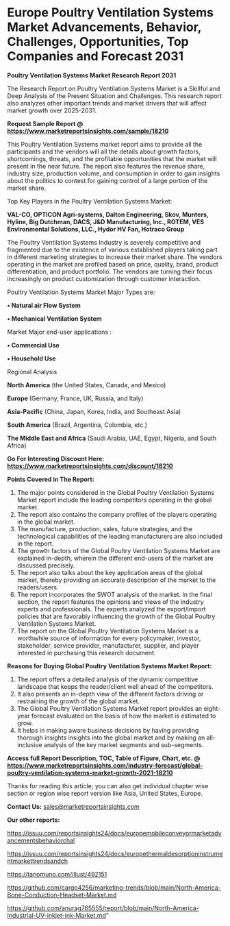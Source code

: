 # Europe Poultry Ventilation Systems Market Advancements, Behavior, Challenges, Opportunities, Top Companies and Forecast 2031

<strong>Poultry Ventilation Systems Market Research Report 2031</strong>

The Research Report on Poultry Ventilation Systems Market is a Skillful and Deep Analysis of the Present Situation and Challenges. This research report also analyzes other important trends and market drivers that will affect market growth over 2025-2031.

<strong>Request Sample Report @ <a href=https://www.marketreportsinsights.com/sample/18210>https://www.marketreportsinsights.com/sample/18210</a></strong>

This Poultry Ventilation Systems market report aims to provide all the participants and the vendors will all the details about growth factors, shortcomings, threats, and the profitable opportunities that the market will present in the near future. The report also features the revenue share, industry size, production volume, and consumption in order to gain insights about the politics to contest for gaining control of a large portion of the market share.

Top Key Players in the Poultry Ventilation Systems Market:

<strong>VAL-CO, OPTICON Agri-systems, Dalton Engineering, Skov, Munters, Hyline, Big Dutchman, DACS, J&D Manufacturing, Inc., ROTEM, VES Environmental Solutions, LLC., Hydor HV Fan, Hotraco Group</strong>

The Poultry Ventilation Systems Industry is severely competitive and fragmented due to the existence of various established players taking part in different marketing strategies to increase their market share. The vendors operating in the market are profiled based on price, quality, brand, product differentiation, and product portfolio. The vendors are turning their focus increasingly on product customization through customer interaction.

Poultry Ventilation Systems Market Major Types are:

<strong>• Natural air Flow System

• Mechanical Ventilation System</strong>

Market Major end-user applications :

<strong>• Commercial Use

• Household Use</strong>

Regional Analysis

</u><strong><b>North America</b></strong> (the United States, Canada, and Mexico)

<strong><b>Europe </b></strong>(Germany, France, UK, Russia, and Italy)

<strong><b>Asia-Pacific</b></strong> (China, Japan, Korea, India, and Southeast Asia)

<strong><b>South America</b></strong> (Brazil, Argentina, Colombia, etc.)

<strong><b>The Middle East and Africa</b></strong> (Saudi Arabia, UAE, Egypt, Nigeria, and South Africa)

<strong>Go For Interesting Discount Here: <a href=https://www.marketreportsinsights.com/discount/18210>https://www.marketreportsinsights.com/discount/18210</a></strong>

<strong>Points Covered in The Report:</strong>
<ol>
  <li>The major points considered in the Global Poultry Ventilation Systems Market report include the leading competitors operating in the global market.</li>
  <li>The report also contains the company profiles of the players operating in the global market.</li>
  <li>The manufacture, production, sales, future strategies, and the technological capabilities of the leading manufacturers are also included in the report.</li>
  <li>The growth factors of the Global Poultry Ventilation Systems Market are explained in-depth, wherein the different end-users of the market are discussed precisely.</li>
  <li>The report also talks about the key application areas of the global market, thereby providing an accurate description of the market to the readers/users.</li>
  <li>The report incorporates the SWOT analysis of the market. In the final section, the report features the opinions and views of the industry experts and professionals. The experts analyzed the export/import policies that are favorably influencing the growth of the Global Poultry Ventilation Systems Market.</li>
  <li>The report on the Global Poultry Ventilation Systems Market is a worthwhile source of information for every policymaker, investor, stakeholder, service provider, manufacturer, supplier, and player interested in purchasing this research document.</li>
</ol>
<strong>Reasons for Buying Global Poultry Ventilation Systems Market Report:</strong>

<ol>
  <li>The report offers a detailed analysis of the dynamic competitive landscape that keeps the reader/client well ahead of the competitors.</li>
  <li>It also presents an in-depth view of the different factors driving or restraining the growth of the global market.</li>
  <li>The Global Poultry Ventilation Systems Market report provides an eight-year forecast evaluated on the basis of how the market is estimated to grow.</li>
  <li>It helps in making aware business decisions by having providing thorough insights insights into the global market and by making an all-inclusive analysis of the key market segments and sub-segments.</li>
</ol>
<strong>Access full Report Description, TOC, Table of Figure, Chart, etc. @ <a href=https://www.marketreportsinsights.com/industry-forecast/global-poultry-ventilation-systems-market-growth-2021-18210>https://www.marketreportsinsights.com/industry-forecast/global-poultry-ventilation-systems-market-growth-2021-18210</a></strong>


Thanks for reading this article; you can also get individual chapter wise section or region wise report version like Asia, United States, Europe.

<strong>Contact Us:</strong>
sales@marketreportsinsights.com

<strong>Our other reports:</strong>

<a href=https://issuu.com/reportsinsights24/docs/europemobileconveyormarketadvancementsbehaviorchal>https://issuu.com/reportsinsights24/docs/europemobileconveyormarketadvancementsbehaviorchal</a>

<a href=https://issuu.com/reportsinsights24/docs/europethermaldesorptioninstrumentmarkettrendsandch>https://issuu.com/reportsinsights24/docs/europethermaldesorptioninstrumentmarkettrendsandch</a>

<a href=https://tanomuno.com/illust/492151>https://tanomuno.com/illust/492151</a>

<a href=https://github.com/cargo4256/marketing-trends/blob/main/North-America-Bone-Conduction-Headset-Market.md>https://github.com/cargo4256/marketing-trends/blob/main/North-America-Bone-Conduction-Headset-Market.md</a>

<a href=https://github.com/anurag765555/report/blob/main/North-America-Industrial-UV-inkjet-ink-Market.md>https://github.com/anurag765555/report/blob/main/North-America-Industrial-UV-inkjet-ink-Market.md</a>"
